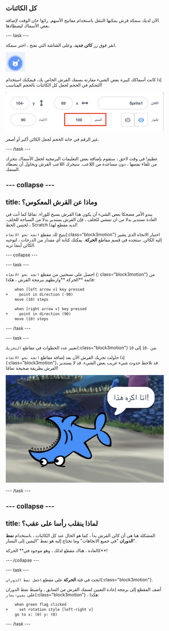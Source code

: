 ## كل الكائنات

الآن لديك سمكة قرش يمكنها التنقل باستخدام مفاتيح الأسهم. رائع! حان الوقت لإضافة بعض الأسماك ليصطادها.

--- task ---

انقر فوق زر **كائن جديد**، وعلى الشاشة التي تفتح ، اختر سمكة.

![زر الكائن الجديد](images/spritesNewFromLibrary.png)

إذا كانت أسماكك كبيرة بعض الشيء مقارنة بسمك القرش الخاص بك، فيمكنك استخدام التحكم في الحجم لجعل كل الكائنات بالحجم المناسب!

![التحكم في حجم الكائن](images/sprites2.png)

غير الرقم في خانة الحجم لجعل الكائن أكبر أو أصغر.

--- /task ---

عظيم! في وقت لاحق ، ستقوم بإضافة بعض التعليمات البرمجية لجعل الأسماك تتحرك من تلقاء نفسها ، دون مساعدة من اللاعب. سيحرك اللاعب القرش ويحاول أن يصطاد السمك.

--- collapse ---
---
title: وماذا عن القرش المعكوس؟
---

يبدو الأمر مضحكا بعض الشيء أن يكون هذا القرش يسبح للوراء. تمامًا كما أنت في العادة تستدير بدلا من ان تمشي للخلف ، فإن القرش يستدير بدلا من السباحة للخلف. لحسن الحظ ، Scratch لديه مقطع لهذا!

يتيح لك مقطع `اتجه نحو الاتجاه`{:class="block3motion"} اختيار الاتجاه الذي يشير إليه الكائن. ستجده في قسم مقاطع **الحركة**. يمكنك كتابة أي مقدار من الدرجات ، لتوجيه الكائن أينما تريد.

--- collapse ---

--- task ---

احصل على نسختين من مقطع `اتجه نحو الاتجاه` {: class="block3motion"} من قائمة **الحركة **واربطهم ببرمجة القرش ، هكذا:

```blocks3
    when [left arrow v] key pressed
+     point in direction (-90)
    move (10) steps
```

```blocks3
    when [right arrow v] key pressed
+     point in direction (90)
    move (10) steps
```

--- /task ---

--- task ---

تغيير عدد الخطوات في مقاطع `التحريك`{:class="block3motion"} من ` -10 ` إلى ` 10 `.

إذا حاولت تحريك القرش الآن بعد إضافة مقاطع `اتجه نحو الاتجاه `{:class="block3motion"}، قد تلاحظ حدوث شيء غريب بعض الشيء. قد لا يستدير القرش بطريقة صحيحة تمامًا!

![القرش رأسا على عقب](images/spritesUpsideDown.png)

--- /task ---

--- collapse ---
---
title: لماذا ينقلب رأسا على عقب؟
---

المشكلة هنا هي أن كائن القرش بدأ ، كما هو الحال عند كل الكائنات ، باستخدام **نمط الدوران** "في جميع الاتجاهات" وما تحتاج إليه هو نمط "اليمين إلى اليسار".

كالعادة ، هناك مقطع لذلك ، وهو موجود في** الحركة**!

--- /collapse ---

--- task ---

ابحث في فئة **الحركة** على مقطع ` اجعل نمط الدوران `{:class="block3motion"}.

أضف المقطع إلى برمجة إعادة التعيين لسمك القرش من السابق ، واضبط نمط الدوران على `يمين-يسار`{:class="block3motion"} ، هكذا:

```blocks3
    when green flag clicked
+     set rotation style [left-right v]
    go to x: (0) y: (0)
```

--- /task ---